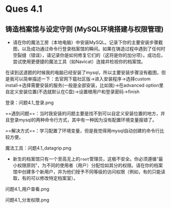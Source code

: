 # Ques 4.1

## 铸造档案馆与设定守则 (MySQL环境搭建与权限管理)

- 请在你的魔法工房（本地电脑）中安装MySQL。记录下你的主要安装步骤截图，以及成功通过命令行登录档案馆的瞬间。如果在铸造过程中遇到了任何时空裂缝（错误），请记录你是如何修复它们的（这将是你的加分项）。成功后，尝试使用更便捷的魔法工具（如Navicat）连接并检视你的档案馆。

在读到这道题的时候我的电脑已经安装了mysql，所以主要安装步骤没有截图，但是我可以简单描述一下：去官网下载社区版→进入安装程序→选择custom install→选择需要安装的服务(一般是全部安装，比如我)→在advanced option里自定义安装位置(不选就默认在C盘)→设置根用户和登录密码→finish

登录：问题4.1_登录.png

==遇到问题==：当时我安装的问题主要是找不到可以自定义安装位置的地方，并且登录mysql的两种命令行方式，其中有一种因为没有配置环境变量报错了。

==解决方式==：学习配置了环境变量，但是我觉得用mysql自动创建的命令行比较方便。

魔法工具：问题4.1_datagrip.png

- 新生的档案馆只有一个至高无上的`root`管理员，这极不安全。你必须遵循“最小权限原则”，为不同的使用者（用户）分配恰如其分的权限。请在你的档案馆中创建多个新用户，并为他们授予不同等级的访问权限（例如，有的只能读取，有的可以修改特定档案室）。

问题4.1_用户查看.png

问题4.1_分发权限.png